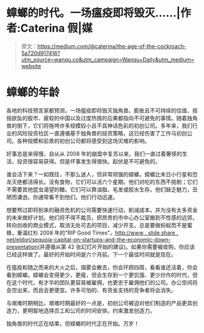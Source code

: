 # 蟑螂的时代。一场瘟疫即将毁灭……|作者:Caterina 假|媒

> 原文：<https://medium.com/@caterina/the-age-of-the-cockroach-5a720d917416?utm_source=wanqu.co&utm_campaign=Wanqu+Daily&utm_medium=website>

# **蟑螂的年龄**



各地的科技预言家都预测，一场瘟疫即将毁灭独角兽。膨胀且不可持续的估值、摇摇欲坠的股市、疲软的中国以及过度热情的后果都指向不可避免的事情。随着独角兽的倒下，它们将拖垮许多规模较小且不具神话色彩的初创公司。多年来，我们行业的风险投资社区一直遵循基于独角兽的投资策略，这已经伤害了工作马初创公司。各种规模和前景的初创公司都将感受到这场灾难的影响。

好事总是来得慢，自从从 2008 年的崩盘中复苏以来，我们一直过着奢侈的生活，投资很容易获得。但是坏事发生得很快。起伏是不可避免的。

谁会活下来？一如既往，不那么迷人，但非常顽强的蟑螂。蟑螂比末日小行星和恐龙灭绝都活得长。没有食物，它们可以活六个星期。他们对吃的东西不挑剔；它们不需要其他昆虫渴望的糖。它们可以靠油脂、毛发或胶水生存。他们缺乏魅力，丑陋而谦逊。你通常看不到他们。他们行动迅速。

想要熬过即将到来的融资危机的公司需要快速行动，削减成本，并为没有太多资金的未来做好计划。他们将不得不裁员，把昂贵的市中心办公室搬到不性感的远郊，转向创收的商业模式，取消无处可去的项目，减少开支。总是要做蚂蚁而不是蜜蜂，重温红杉 2008 年的“RIP Good Times”。[http://www . slide share . net/eldon/sequoia-capital-on-startups-and-the-economic-down-presentation](http://www.slideshare.net/eldon/sequoia-capital-on-startups-and-the-economic-downturn-presentation)(并遵循从第 42 张幻灯片开始的建议)。如果你需要被收购，你应该已经这样做了。最好的开始时间是六个月前。下一个最佳时间就是现在。

在瘟疫和随之而来的大火之后，烟雾会散去，你会环顾四周，看看谁还活着，你会看到蟑螂。蟑螂会变得更少，更瘦，但会生存到一个更饥饿、更少炒作的时代，但在这个时代，有才华的团队更容易被雇佣，也更忠于雇佣他们的公司。办公空间将会空出来，而且会更便宜。许多可怕的、有资金支持的竞争者将会消失。

与艰难时期相比，艰难时期最好的一点是，初创公司被迫对他们制造的产品更具创造力，更明智地选择员工和公司的时间安排。约束激发创造力。

独角兽的时代正在结束，但蟑螂的时代正在开始。万岁！

